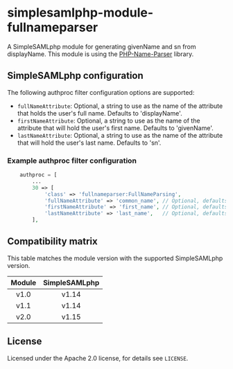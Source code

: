 # simplesamlphp-module-fullnameparser

A SimpleSAMLphp module for generating givenName and sn from displayName.
This module is using the [PHP-Name-Parser](https://github.com/joshfraser/PHP-Name-Parser) library.

## SimpleSAMLphp configuration

The following authproc filter configuration options are supported:

* `fullNameAttribute`: Optional, a string to use as the name of the attribute that holds the user's full name. Defaults to 'displayName'.
* `firstNameAttribute`: Optional, a string to use as the name of the attribute that will hold the user's first name. Defaults to 'givenName'.
* `lastNameAttribute`: Optional, a string to use as the name of the attribute that will hold the user's last name. Defaults to 'sn'.

### Example authproc filter configuration

```php
    authproc = [
        ...
        30 => [
            'class' => 'fullnameparser:FullNameParsing',
            'fullNameAttribute' => 'common_name', // Optional, defaults to 'displayName'
            'firstNameAttribute' => 'first_name', // Optional, defaults to 'givenName'
            'lastNameAttribute' => 'last_name',   // Optional, defaults to 'sn'
        ],
```

## Compatibility matrix

This table matches the module version with the supported SimpleSAMLphp version.

| Module |  SimpleSAMLphp |
|:------:|:--------------:|
| v1.0   | v1.14          |
| v1.1   | v1.14          |
| v2.0   | v1.15          |

## License

Licensed under the Apache 2.0 license, for details see `LICENSE`.

